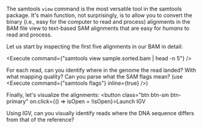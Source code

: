 <script>
import Execute from "components/Execute.svelte";
import IGV from "components/IGV.svelte";

let isOpen = false;
let igvOptions = {
	locus: "chr20:1,299,889-1,300,567",
	tracks: [
		{ url: "https://storage.googleapis.com/sandbox.bio/data/sample.bam", name: "Read alignment" },
	]
};
</script>

The samtools `view` command is the most versatile tool in the samtools package.
It's main function, not surprisingly, is to allow you to convert the binary
(i.e., easy for the computer to read and process) alignments in the BAM file
view to text-based SAM alignments that are easy for *humans* to read and process.

Let us start by inspecting the first five alignments in our BAM in detail:

<Execute command={"samtools view sample.sorted.bam | head -n 5"} />

For each read, can you identify where in the genome the read landed? With what mapping quality? Can you parse what the SAM flags mean? (use <Execute command={"samtools flags"} inline={true} />)

Finally, let's visualize the alignments: <button class="btn btn-sm btn-primary" on:click={() => isOpen = !isOpen}>Launch IGV</button>

<IGV options={igvOptions} bind:isOpen={isOpen} />

Using IGV, can you visually identify reads where the DNA sequence differs from that of the reference?
